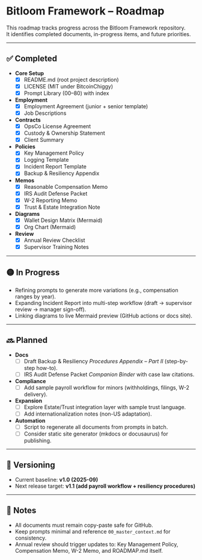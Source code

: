 # Bitloom Framework – Roadmap

This roadmap tracks progress across the Bitloom Framework repository.  
It identifies completed documents, in-progress items, and future priorities.

---

## ✅ Completed
- **Core Setup**
  - [x] README.md (root project description)
  - [x] LICENSE (MIT under BitcoinChiggy)
  - [x] Prompt Library (00–80) with index
- **Employment**
  - [x] Employment Agreement (junior + senior template)
  - [x] Job Descriptions
- **Contracts**
  - [x] OpsCo License Agreement
  - [x] Custody & Ownership Statement
  - [x] Client Summary
- **Policies**
  - [x] Key Management Policy
  - [x] Logging Template
  - [x] Incident Report Template
  - [x] Backup & Resiliency Appendix
- **Memos**
  - [x] Reasonable Compensation Memo
  - [x] IRS Audit Defense Packet
  - [x] W-2 Reporting Memo
  - [x] Trust & Estate Integration Note
- **Diagrams**
  - [x] Wallet Design Matrix (Mermaid)
  - [x] Org Chart (Mermaid)
- **Review**
  - [x] Annual Review Checklist
  - [x] Supervisor Training Notes

---

## 🟡 In Progress
- Refining prompts to generate more variations (e.g., compensation ranges by year).  
- Expanding Incident Report into multi-step workflow (draft → supervisor review → manager sign-off).  
- Linking diagrams to live Mermaid preview (GitHub actions or docs site).  

---

## 🔜 Planned
- **Docs**
  - [ ] Draft Backup & Resiliency *Procedures Appendix – Part II* (step-by-step how-to).  
  - [ ] IRS Audit Defense Packet *Companion Binder* with case law citations.  
- **Compliance**
  - [ ] Add sample payroll workflow for minors (withholdings, filings, W-2 delivery).  
- **Expansion**
  - [ ] Explore Estate/Trust integration layer with sample trust language.  
  - [ ] Add internationalization notes (non-US adaptation).  
- **Automation**
  - [ ] Script to regenerate all documents from prompts in batch.  
  - [ ] Consider static site generator (mkdocs or docusaurus) for publishing.  

---

## 🔖 Versioning
- Current baseline: **v1.0 (2025-09)**  
- Next release target: **v1.1 (add payroll workflow + resiliency procedures)**  

---

## 📌 Notes
- All documents must remain copy-paste safe for GitHub.  
- Keep prompts minimal and reference `00_master_context.md` for consistency.  
- Annual review should trigger updates to: Key Management Policy, Compensation Memo, W-2 Memo, and ROADMAP.md itself.  
